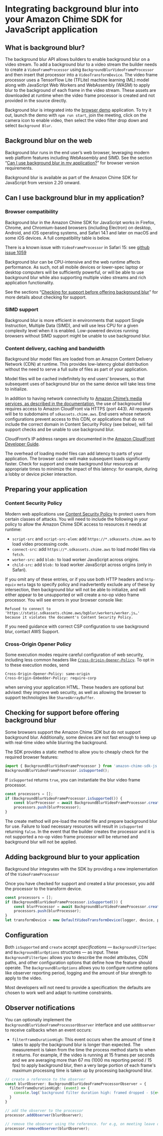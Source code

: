 # Integrating background blur into your Amazon Chime SDK for JavaScript application

## What is background blur?

The background blur API allows builders to enable background blur on a video stream. To add a background blur to a video stream the builder needs to create a `VideoFrameProcessor` using `BackgroundBlurVideoFrameProcessor` and then insert that processor into a `VideoTransformDevice`. The video frame processor uses a TensorFlow Lite (TFLite) machine learning (ML) model along with JavaScript Web Workers and WebAssembly (WASM) to apply blur to the background of each frame in the video stream. These assets are downloaded at runtime when the video frame processor is created and not provided in the source directly.

Background blur is integrated into the [browser demo](https://github.com/aws/amazon-chime-sdk-js/tree/master/demos/browser) application. To try it out, launch the demo with `npm run start`, join the meeting, click on the camera icon to enable video, then select the video filter drop down and select `Background Blur`.

## Background blur on the web

Background blur runs in the end user’s web browser, leveraging modern web platform features including WebAssembly and SIMD. See the section “[Can I use background blur in my application?](#can-i-use-amazon-background-blur-in-my-application)” for browser version requirements.

Background blur is available as part of the Amazon Chime SDK for JavaScript from version 2.20 onward.

## Can I use background blur in my application?

### Browser compatibility

Background blur in the Amazon Chime SDK for JavaScript works in Firefox, Chrome, and Chromium-based browsers (including Electron) on desktop, Android, and iOS operating systems, and Safari 14.1 and later on macOS and some iOS devices. A full compatibility table is below.

There is a known issue with `VideoFrameProcessor` in Safari 15: see [github issue 1059](https://github.com/aws/amazon-chime-sdk-js/issues/1059)

Background blur can be CPU-intensive and the web runtime affects performance. As such, not all mobile devices or lower-spec laptop or desktop computers will be sufficiently powerful, or will be able to use background blur while also supporting multiple video streams and rich application functionality.

See the sections “[Checking for support before offering background blur](#checking-for-support-before-offering-background-blur)” for more details about checking for support.


### SIMD support

Background blur is more efficient in environments that support Single Instruction, Multiple Data (SIMD), and will use less CPU for a given complexity level when it is enabled. Low-powered devices running browsers without SIMD support might be unable to use background blur.

### Content delivery, caching and bandwidth

Background blur model files are loaded from an Amazon Content Delivery Network (CDN) at runtime. This provides low-latency global distribution without the need to serve a full suite of files as part of your application.

Model files will be cached indefinitely by end users’ browsers, so that subsequent uses of background blur on the same device will take less time to initialize.

In addition to having network connectivity to [Amazon Chime’s media services, as described in the documentation](https://docs.aws.amazon.com/chime/latest/dg/chime-components.html), the use of background blur requires access to Amazon CloudFront via HTTPS (port 443). All requests will be to subdomains of `sdkassets.chime.aws`. End users whose network configurations prevent access to this CDN, or applications that do not include the correct domain in Content Security Policy (see below), will fail support checks and be unable to use background blur.

CloudFront’s IP address ranges are documented in the [Amazon CloudFront Developer Guide](https://docs.aws.amazon.com/AmazonCloudFront/latest/DeveloperGuide/LocationsOfEdgeServers.html).

The overhead of loading model files can add latency to parts of your application. The browser cache will make subsequent loads significantly faster. Check for support and create background blur resources at appropriate times to minimize the impact of this latency: for example, during a lobby or device picker interaction.

## Preparing your application

### Content Security Policy

Modern web applications use [Content Security Policy](https://developer.mozilla.org/en-US/docs/Web/HTTP/CSP) to protect users from certain classes of attacks. You will need to include the following in your policy to allow the Amazon Chime SDK access to resources it needs at runtime:

* `script-src` and `script-src-elem`: add `https://*.sdkassets.chime.aws` to load video processing code.
* `connect-src`: add `https://*.sdkassets.chime.aws` to load model files via `fetch`.
* `worker-src`: add `blob:` to load worker JavaScript across origins.
* `child-src`: add `blob:` to load worker JavaScript across origins (only in Safari).

If you omit any of these entries, or if you use both HTTP headers and `http-equiv` `meta` tags to specify policy and inadvertently exclude any of these by intersection, then background blur will not be able to initialize, and will either appear to be unsupported or will create a no-op video frame processor. You will see errors in your browser console like:

```
Refused to connect to
'https://static.sdkassets.chime.aws/bgblur/workers/worker.js…'
because it violates the document's Content Security Policy.
```

If you need guidance with correct CSP configuration to use background blur, contact AWS Support.

### Cross-Origin Opener Policy

Some execution modes require careful configuration of web security, including less common headers like [`Cross-Origin-Opener-Policy`](https://developer.mozilla.org/en-US/docs/Web/HTTP/Headers/Cross-Origin-Opener-Policy). To opt in to these execution modes, send

```
Cross-Origin-Opener-Policy: same-origin
Cross-Origin-Embedder-Policy: require-corp
```

when serving your application HTML. These headers are optional but advised: they improve web security, as well as allowing the browser to support technologies like `SharedArrayBuffer`.

## Checking for support before offering background blur

Some browsers support the Amazon Chime SDK but do not support background blur. Additionally, some devices are not fast enough to keep up with real-time video while blurring the background.

The SDK provides a static method to allow you to cheaply check for the required browser features:

```typescript
import { BackgroundBlurVideoFrameProcessor } from 'amazon-chime-sdk-js';
BackgroundBlurVideoFrameProcessor.isSupported();
```

If `isSupported` returns `true`, you can instantiate the blur video frame processor.

```typescript
const processors = [];
if (BackgroundBlurVideoFrameProcessor.isSupported()) {
    const blurProcessor = await BackgroundBlurVideoFrameProcessor.create();
    processors.push(blurProcessor);
}
```

The create method will pre-load the model file and prepare background blur for use. Failure to load necessary resources will result in `isSupported` returning `false`. In the event that the builder creates the processor and it is not supported a no-op video frame processor will be returned and background blur will not be applied.


## Adding background blur to your application

Background blur integrates with the SDK by providing a new implementation of the `VideoFrameProcessor`

Once you have checked for support and created a blur processor, you add the processor to the transform device.

```typescript
const processors = [];
if (BackgroundBlurVideoFrameProcessor.isSupported()) {
    const blurProcessor = await BackgroundBlurVideoFrameProcessor.create();
    processors.push(blurProcessor);
}
let transformDevice = new DefaultVideoTransformDevice(logger, device, processors);
```

## Configuration

Both `isSupported` and `create` accept _specifications_ — `BackgroundFilterSpec` and `BackgroundBlurOptions` structures — as input. These `BackgroundFilterSpec` allows you to describe the model attributes, CDN paths, and other configuration options that define how the feature should operate. The `BackgroundBlurOptions` allows you to configure runtime options like observer reporting period, logging and the amount of blur strength to apply to the video.


Most developers will not need to provide a specification: the defaults are chosen to work well and adapt to runtime constraints. 

## Observer notifications

You can optionally implement the `BackgroundBlurVideoFrameProcessorObserver` interface and use `addObserver` to receive callbacks when an event occurs:

* `filterFrameDurationHigh`:  This event occurs when the amount of time it takes to apply the background blur is longer than expected. The measurement is taken from the time the process method starts to when it returns. For example, if the video is running at 15 frames per seconds and we are averaging more than 67 ms (1000 ms reporting period / 15 fps) to apply background blur, then a very large portion of each frame's maximum processing time is taken up by processing background blur.

```typescript
// create a reference to the observer
const blurObserver: BackgroundBlurVideoFrameProcessorObserver = {
  filterFrameDurationHigh: (event) => {
    console.log(`background filter duration high: framed dropped - ${event.framesDropped}, avg - ${event.avgFilterDurationMillis} ms, frame rate - ${event.framerate}, period - ${event.periodMillis} ms`);
  }
}

// add the observer to the processor
processor.addObserver(blurObserver);

// remove the observer using the reference. for e.g, on meeting leave or turning the bgblur feature/filter off.
processor.removeObserver(blurObserver);
```

